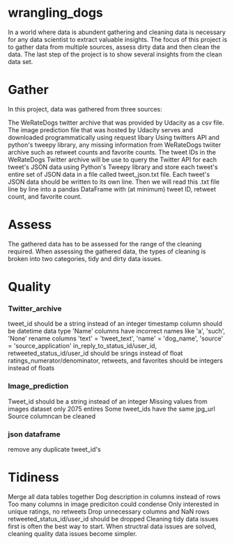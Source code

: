 # wrangling_dogs

In a world where data is abundent gathering and cleaning data is necessary for any data scientist to extract valuable insights. The focus of this project is to gather data from multiple sources, assess dirty data and then clean the data. The last step of the project is to show several insights from the clean data set.

# Gather
In this project, data was gathered from three sources:

The WeRateDogs twitter archive that was provided by Udacity as a csv file. The image prediction file that was hosted by Udacity serves and downloaded programmatically using request libary Using twitters API and python's tweepy library, any missing information from WeRateDogs twiiter archive such as retweet counts and favorite counts. The tweet IDs in the WeRateDogs Twitter archive will be use to query the Twitter API for each tweet's JSON data using Python's Tweepy library and store each tweet's entire set of JSON data in a file called tweet_json.txt file. Each tweet's JSON data should be written to its own line. Then we will read this .txt file line by line into a pandas DataFrame with (at minimum) tweet ID, retweet count, and favorite count.

# Assess
The gathered data has to be assessed for the range of the cleaning required. When assessing the gathered data, the types of cleaning is broken into two categories, tidy and dirty data issues.

# Quality
### Twitter_archive
tweet_id should be a string instead of an integer
timestamp column should be datetime data type
'Name' columns have incorrect names like 'a', 'such', 'None'
rename columns 'text' = 'tweet_text', 'name' = 'dog_name', 'source' = 'source_application'
in_reply_to_status_id/user_id, retweeted_status_id/user_id should be srings instead of float
ratings_numerator/denominator, retweets, and favorites should be integers instead of floats

### Image_prediction
Tweet_id should be a string instead of an integer
Missing values from images dataset only 2075 entires
Some tweet_ids have the same jpg_url
Source columncan be cleaned

### json dataframe
remove any duplicate tweet_id's

# Tidiness
Merge all data tables together
Dog description in columns instead of rows
Too many columns in image prediciton could condense
Only interested in unique ratings, no retweets
Drop unnecessary columns and NaN rows
retweeted_status_id/user_id should be dropped
Cleaning tidy data issues first is often the best way to start. When structral data issues are solved, cleaning quality data issues become simpler.
